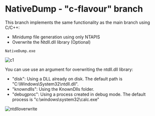 # NativeDump - "c-flavour" branch

This branch implements the same functionality as the main branch using C/C++: 

- Minidump file generation using only NTAPIS
- Overwrite the Ntdll.dll library (Optional)

```
NativeDump.exe
```

![c1](https://raw.githubusercontent.com/ricardojoserf/ricardojoserf.github.io/master/images/nativedump/Screenshot_C1.png)

You can use use an argument for overwriting the ntdll.dll library:
- "disk": Using a DLL already on disk. The default path is "C:\Windows\System32\ntdll.dll".
- "knowndlls": Using the KnownDlls folder.
- "debugproc": Using a process created in debug mode. The default process is "c:\windows\system32\calc.exe"

![ntdlloverwrite](https://raw.githubusercontent.com/ricardojoserf/ricardojoserf.github.io/master/images/nativedump/Screenshot_C2.png)
